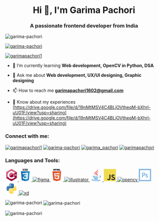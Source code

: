 <h1 align="center">Hi 👋, I'm Garima Pachori</h1>
<h3 align="center">A passionate frontend developer from India</h3>

<p align="left"> <img src="https://komarev.com/ghpvc/?username=garima-pachori&label=Profile%20views&color=0e75b6&style=flat" alt="garima-pachori" /> </p>

<p align="left"> <a href="https://github.com/ryo-ma/github-profile-trophy"><img src="https://github-profile-trophy.vercel.app/?username=garima-pachori" alt="garima-pachori" /></a> </p>

<p align="left"> <a href="https://twitter.com/garimapachori1" target="blank"><img src="https://img.shields.io/twitter/follow/garimapachori1?logo=twitter&style=for-the-badge" alt="garimapachori1" /></a> </p>

- 🌱 I’m currently learning **Web development, OpenCV in Python, DSA**

- 💬 Ask me about **Web development, UX/UI designing, Graphic designing**

- 📫 How to reach me **garimapachori1602@gmail.com**

- 📄 Know about my experiences [https://drive.google.com/file/d/19nMtMSV4C4BLjOVtheqM-bXhrl-uU01F/view?usp=sharing](https://drive.google.com/file/d/19nMtMSV4C4BLjOVtheqM-bXhrl-uU01F/view?usp=sharing)

<h3 align="left">Connect with me:</h3>
<p align="left">
<a href="https://twitter.com/garimapachori1" target="blank"><img align="center" src="https://raw.githubusercontent.com/rahuldkjain/github-profile-readme-generator/master/src/images/icons/Social/twitter.svg" alt="garimapachori1" height="30" width="40" /></a>
<a href="https://linkedin.com/in/garima-pachori" target="blank"><img align="center" src="https://raw.githubusercontent.com/rahuldkjain/github-profile-readme-generator/master/src/images/icons/Social/linked-in-alt.svg" alt="garima-pachori" height="30" width="40" /></a>
<a href="https://instagram.com/garima_pachori" target="blank"><img align="center" src="https://raw.githubusercontent.com/rahuldkjain/github-profile-readme-generator/master/src/images/icons/Social/instagram.svg" alt="garima_pachori" height="30" width="40" /></a>
<a href="https://www.codechef.com/users/garimapachori" target="blank"><img align="center" src="https://cdn.jsdelivr.net/npm/simple-icons@3.1.0/icons/codechef.svg" alt="garimapachori" height="30" width="40" /></a>
</p>

<h3 align="left">Languages and Tools:</h3>
<p align="left"> <a href="https://www.w3schools.com/cpp/" target="_blank" rel="noreferrer"> <img src="https://raw.githubusercontent.com/devicons/devicon/master/icons/cplusplus/cplusplus-original.svg" alt="cplusplus" width="40" height="40"/> </a> <a href="https://www.w3schools.com/css/" target="_blank" rel="noreferrer"> <img src="https://raw.githubusercontent.com/devicons/devicon/master/icons/css3/css3-original-wordmark.svg" alt="css3" width="40" height="40"/> </a> <a href="https://www.figma.com/" target="_blank" rel="noreferrer"> <img src="https://www.vectorlogo.zone/logos/figma/figma-icon.svg" alt="figma" width="40" height="40"/> </a> <a href="https://www.w3.org/html/" target="_blank" rel="noreferrer"> <img src="https://raw.githubusercontent.com/devicons/devicon/master/icons/html5/html5-original-wordmark.svg" alt="html5" width="40" height="40"/> </a> <a href="https://www.adobe.com/in/products/illustrator.html" target="_blank" rel="noreferrer"> <img src="https://www.vectorlogo.zone/logos/adobe_illustrator/adobe_illustrator-icon.svg" alt="illustrator" width="40" height="40"/> </a> <a href="https://www.java.com" target="_blank" rel="noreferrer"> <img src="https://raw.githubusercontent.com/devicons/devicon/master/icons/java/java-original.svg" alt="java" width="40" height="40"/> </a> <a href="https://developer.mozilla.org/en-US/docs/Web/JavaScript" target="_blank" rel="noreferrer"> <img src="https://raw.githubusercontent.com/devicons/devicon/master/icons/javascript/javascript-original.svg" alt="javascript" width="40" height="40"/> </a> <a href="https://opencv.org/" target="_blank" rel="noreferrer"> <img src="https://www.vectorlogo.zone/logos/opencv/opencv-icon.svg" alt="opencv" width="40" height="40"/> </a> <a href="https://www.photoshop.com/en" target="_blank" rel="noreferrer"> <img src="https://raw.githubusercontent.com/devicons/devicon/master/icons/photoshop/photoshop-line.svg" alt="photoshop" width="40" height="40"/> </a> <a href="https://www.python.org" target="_blank" rel="noreferrer"> <img src="https://raw.githubusercontent.com/devicons/devicon/master/icons/python/python-original.svg" alt="python" width="40" height="40"/> </a> <a href="https://www.adobe.com/products/xd.html" target="_blank" rel="noreferrer"> <img src="https://cdn.worldvectorlogo.com/logos/adobe-xd.svg" alt="xd" width="40" height="40"/> </a> </p>

<p><img align="left" src="https://github-readme-stats.vercel.app/api/top-langs?username=garima-pachori&show_icons=true&locale=en&layout=compact" alt="garima-pachori" /></p>

<p>&nbsp;<img align="center" src="https://github-readme-stats.vercel.app/api?username=garima-pachori&show_icons=true&locale=en" alt="garima-pachori" /></p>

<p><img align="center" src="https://github-readme-streak-stats.herokuapp.com/?user=garima-pachori&" alt="garima-pachori" /></p>
